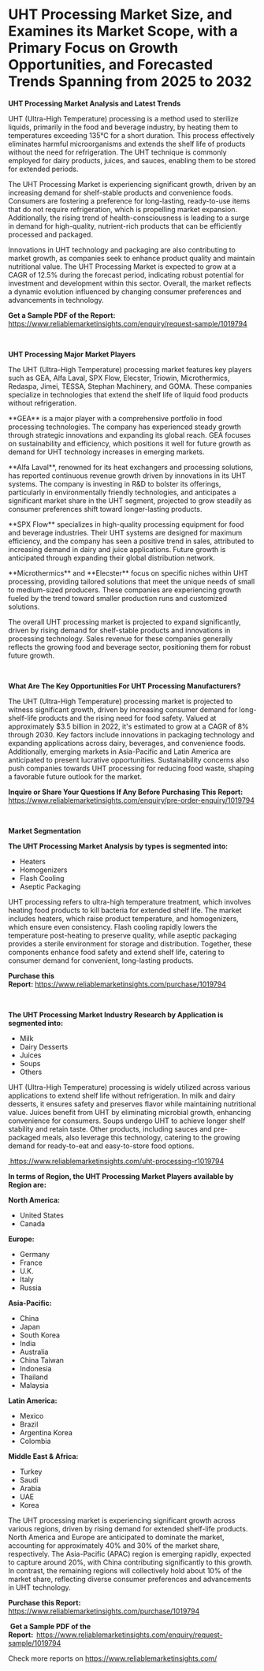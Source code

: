 <p><h1>UHT Processing Market Size, and Examines its Market Scope, with a Primary Focus on Growth Opportunities, and Forecasted Trends Spanning from 2025 to 2032</h1></p><p><strong>UHT Processing Market Analysis and Latest Trends</strong></p>
<p><p>UHT (Ultra-High Temperature) processing is a method used to sterilize liquids, primarily in the food and beverage industry, by heating them to temperatures exceeding 135°C for a short duration. This process effectively eliminates harmful microorganisms and extends the shelf life of products without the need for refrigeration. The UHT technique is commonly employed for dairy products, juices, and sauces, enabling them to be stored for extended periods.</p><p>The UHT Processing Market is experiencing significant growth, driven by an increasing demand for shelf-stable products and convenience foods. Consumers are fostering a preference for long-lasting, ready-to-use items that do not require refrigeration, which is propelling market expansion. Additionally, the rising trend of health-consciousness is leading to a surge in demand for high-quality, nutrient-rich products that can be efficiently processed and packaged.</p><p>Innovations in UHT technology and packaging are also contributing to market growth, as companies seek to enhance product quality and maintain nutritional value. The UHT Processing Market is expected to grow at a CAGR of 12.5% during the forecast period, indicating robust potential for investment and development within this sector. Overall, the market reflects a dynamic evolution influenced by changing consumer preferences and advancements in technology.</p></p>
<p><strong>Get a Sample PDF of the Report:&nbsp;</strong> <a href="https://www.reliablemarketinsights.com/enquiry/request-sample/1019794?utm_campaign=2010&utm_medium=2&utm_source=Github&utm_content=ia&utm_term=14022025&utm_id=uht-processing">https://www.reliablemarketinsights.com/enquiry/request-sample/1019794</a></p>
<p>&nbsp;</p>
<p><strong>UHT Processing Major Market Players</strong></p>
<p><p>The UHT (Ultra-High Temperature) processing market features key players such as GEA, Alfa Laval, SPX Flow, Elecster, Triowin, Microthermics, Redaspa, Jimei, TESSA, Stephan Machinery, and GOMA. These companies specialize in technologies that extend the shelf life of liquid food products without refrigeration.</p><p>**GEA** is a major player with a comprehensive portfolio in food processing technologies. The company has experienced steady growth through strategic innovations and expanding its global reach. GEA focuses on sustainability and efficiency, which positions it well for future growth as demand for UHT technology increases in emerging markets.</p><p>**Alfa Laval**, renowned for its heat exchangers and processing solutions, has reported continuous revenue growth driven by innovations in its UHT systems. The company is investing in R&D to bolster its offerings, particularly in environmentally friendly technologies, and anticipates a significant market share in the UHT segment, projected to grow steadily as consumer preferences shift toward longer-lasting products.</p><p>**SPX Flow** specializes in high-quality processing equipment for food and beverage industries. Their UHT systems are designed for maximum efficiency, and the company has seen a positive trend in sales, attributed to increasing demand in dairy and juice applications. Future growth is anticipated through expanding their global distribution network.</p><p>**Microthermics** and **Elecster** focus on specific niches within UHT processing, providing tailored solutions that meet the unique needs of small to medium-sized producers. These companies are experiencing growth fueled by the trend toward smaller production runs and customized solutions.</p><p>The overall UHT processing market is projected to expand significantly, driven by rising demand for shelf-stable products and innovations in processing technology. Sales revenue for these companies generally reflects the growing food and beverage sector, positioning them for robust future growth.</p></p>
<p>&nbsp;</p>
<p><strong>What Are The Key Opportunities For UHT Processing Manufacturers?</strong></p>
<p><p>The UHT (Ultra-High Temperature) processing market is projected to witness significant growth, driven by increasing consumer demand for long-shelf-life products and the rising need for food safety. Valued at approximately $3.5 billion in 2022, it's estimated to grow at a CAGR of 8% through 2030. Key factors include innovations in packaging technology and expanding applications across dairy, beverages, and convenience foods. Additionally, emerging markets in Asia-Pacific and Latin America are anticipated to present lucrative opportunities. Sustainability concerns also push companies towards UHT processing for reducing food waste, shaping a favorable future outlook for the market.</p></p>
<p><strong>Inquire or Share Your Questions If Any Before Purchasing This Report:</strong> <a href="https://www.reliablemarketinsights.com/enquiry/pre-order-enquiry/1019794?utm_campaign=2010&utm_medium=2&utm_source=Github&utm_content=ia&utm_term=14022025&utm_id=uht-processing">https://www.reliablemarketinsights.com/enquiry/pre-order-enquiry/1019794</a></p>
<p>&nbsp;</p>
<p><strong>Market Segmentation</strong></p>
<p><strong>The UHT Processing Market Analysis by types is segmented into:</strong></p>
<p><ul><li>Heaters</li><li>Homogenizers</li><li>Flash Cooling</li><li>Aseptic Packaging</li></ul></p>
<p><p>UHT processing refers to ultra-high temperature treatment, which involves heating food products to kill bacteria for extended shelf life. The market includes heaters, which raise product temperature, and homogenizers, which ensure even consistency. Flash cooling rapidly lowers the temperature post-heating to preserve quality, while aseptic packaging provides a sterile environment for storage and distribution. Together, these components enhance food safety and extend shelf life, catering to consumer demand for convenient, long-lasting products.</p></p>
<p><strong>Purchase this Report:&nbsp;</strong><a href="https://www.reliablemarketinsights.com/purchase/1019794?utm_campaign=2010&utm_medium=2&utm_source=Github&utm_content=ia&utm_term=14022025&utm_id=uht-processing">https://www.reliablemarketinsights.com/purchase/1019794</a></p>
<p>&nbsp;</p>
<p><strong>The UHT Processing Market Industry Research by Application is segmented into:</strong></p>
<p><ul><li>Milk</li><li>Dairy Desserts</li><li>Juices</li><li>Soups</li><li>Others</li></ul></p>
<p><p>UHT (Ultra-High Temperature) processing is widely utilized across various applications to extend shelf life without refrigeration. In milk and dairy desserts, it ensures safety and preserves flavor while maintaining nutritional value. Juices benefit from UHT by eliminating microbial growth, enhancing convenience for consumers. Soups undergo UHT to achieve longer shelf stability and retain taste. Other products, including sauces and pre-packaged meals, also leverage this technology, catering to the growing demand for ready-to-eat and easy-to-store food options.</p></p>
<p><a href="https://www.reliablemarketinsights.com/uht-processing-r1019794?utm_campaign=2010&utm_medium=2&utm_source=Github&utm_content=ia&utm_term=14022025&utm_id=uht-processing">&nbsp;https://www.reliablemarketinsights.com/uht-processing-r1019794</a></p>
<p><strong>In terms of Region, the UHT Processing Market Players available by Region are:</strong></p>
<p>
    <p> <strong> North America: </strong>
        <ul>
            <li>United States</li>
            <li>Canada</li>
        </ul>
        </p> 
    <p> <strong> Europe: </strong>
        <ul>
            <li>Germany</li>
            <li>France</li>
            <li>U.K.</li>
            <li>Italy</li>
            <li>Russia</li>
        </ul>
        </p> 
    <p> <strong> Asia-Pacific: </strong>
        <ul>
            <li>China</li>
            <li>Japan</li>
            <li>South Korea</li>
            <li>India</li>
            <li>Australia</li>
            <li>China Taiwan</li>
            <li>Indonesia</li>
            <li>Thailand</li>
            <li>Malaysia</li>
        </ul>
        </p> 
    <p> <strong> Latin America: </strong>
        <ul>
            <li>Mexico</li>
            <li>Brazil</li>
            <li>Argentina Korea</li>
            <li>Colombia</li>
        </ul>
        </p> 
    <p> <strong> Middle East & Africa: </strong>
        <ul>
            <li>Turkey</li>
            <li>Saudi</li>
            <li>Arabia</li>
            <li>UAE</li>
            <li>Korea</li>
        </ul>
    </p>
    </p>
<p><p>The UHT processing market is experiencing significant growth across various regions, driven by rising demand for extended shelf-life products. North America and Europe are anticipated to dominate the market, accounting for approximately 40% and 30% of the market share, respectively. The Asia-Pacific (APAC) region is emerging rapidly, expected to capture around 20%, with China contributing significantly to this growth. In contrast, the remaining regions will collectively hold about 10% of the market share, reflecting diverse consumer preferences and advancements in UHT technology.</p></p>
<p><strong>Purchase this Report: </strong><a href="https://www.reliablemarketinsights.com/purchase/1019794?utm_campaign=2010&utm_medium=2&utm_source=Github&utm_content=ia&utm_term=14022025&utm_id=uht-processing">https://www.reliablemarketinsights.com/purchase/1019794</a></p>
<p>&nbsp;<strong>Get a Sample PDF of the Report:&nbsp;&nbsp;</strong><a href="https://www.reliablemarketinsights.com/enquiry/request-sample/1019794?utm_campaign=2010&utm_medium=2&utm_source=Github&utm_content=ia&utm_term=14022025&utm_id=uht-processing">https://www.reliablemarketinsights.com/enquiry/request-sample/1019794</a></p>
<p><strong></strong></p>
<p>Check more reports on <a href="https://www.reliablemarketinsights.com/?utm_campaign=2010&utm_medium=2&utm_source=Github&utm_content=ia&utm_term=14022025&utm_id=uht-processing">https://www.reliablemarketinsights.com/</a></p>
